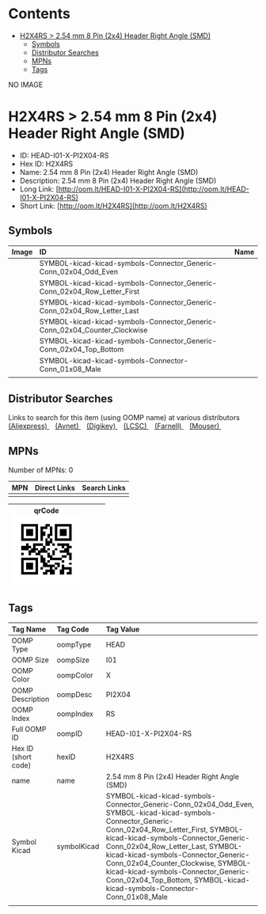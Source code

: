 



Contents
========

* [H2X4RS > 2.54 mm 8 Pin (2x4) Header Right Angle (SMD)](#h2x4rs--254-mm-8-pin-2x4-header-right-angle-smd)
	* [Symbols](#symbols)
	* [Distributor Searches](#distributor-searches)
	* [MPNs](#mpns)
	* [Tags](#tags)
  
NO IMAGE  
# H2X4RS > 2.54 mm 8 Pin (2x4) Header Right Angle (SMD)

- ID: HEAD-I01-X-PI2X04-RS
- Hex ID: H2X4RS
- Name: 2.54 mm 8 Pin (2x4) Header Right Angle (SMD)
- Description: 2.54 mm 8 Pin (2x4) Header Right Angle (SMD)
- Long Link: [http://oom.lt/HEAD-I01-X-PI2X04-RS](http://oom.lt/HEAD-I01-X-PI2X04-RS)
- Short Link: [http://oom.lt/H2X4RS](http://oom.lt/H2X4RS)

## Symbols
  

|Image|ID|Name|
| :--- | :--- | :--- |
|![]()|SYMBOL-kicad-kicad-symbols-Connector_Generic-Conn_02x04_Odd_Even||
|![]()|SYMBOL-kicad-kicad-symbols-Connector_Generic-Conn_02x04_Row_Letter_First||
|![]()|SYMBOL-kicad-kicad-symbols-Connector_Generic-Conn_02x04_Row_Letter_Last||
|![]()|SYMBOL-kicad-kicad-symbols-Connector_Generic-Conn_02x04_Counter_Clockwise||
|![]()|SYMBOL-kicad-kicad-symbols-Connector_Generic-Conn_02x04_Top_Bottom||
|![]()|SYMBOL-kicad-kicad-symbols-Connector-Conn_01x08_Male||
||||

## Distributor Searches
  
Links to search for this item (using OOMP name) at various distributors  
[(Aliexpress) ](https://www.aliexpress.com/wholesale?SearchText=11172.54+mm+8+Pin+2x4+Header+Right+Angle+SMD)&nbsp;&nbsp;&nbsp;[(Avnet) ](https://www.avnet.com/shop/us/search/2.54+mm+8+Pin+2x4+Header+Right+Angle+SMD)&nbsp;&nbsp;&nbsp;[(Digikey) ](https://www.digikey.co.uk/en/products/result?s=2.54+mm+8+Pin+2x4+Header+Right+Angle+SMD)&nbsp;&nbsp;&nbsp;[(LCSC) ](https://www.lcsc.com/search?q=2.54+mm+8+Pin+2x4+Header+Right+Angle+SMD)&nbsp;&nbsp;&nbsp;[(Farnell) ](https://uk.farnell.com/search?st=2.54+mm+8+Pin+2x4+Header+Right+Angle+SMD)&nbsp;&nbsp;&nbsp;[(Mouser) ](https://www.mouser.com/c/?q=2.54+mm+8+Pin+2x4+Header+Right+Angle+SMD)&nbsp;&nbsp;&nbsp;
## MPNs
  
Number of MPNs: 0  

|MPN|Direct Links|Search Links|
| :--- | :--- | :--- |
||||
  

|qrCode<br>[![](https://raw.githubusercontent.com/oomlout/oomlout_OOMP_parts_V2/main/HEAD/I01/X/PI2X04/RS/qrCode_140.png)](https://github.com/oomlout/oomlout_OOMP_parts_V2/tree/main/HEAD/I01/X/PI2X04/RS/qrCode.png)||||
| :---: | :---: | :---: | :---: |

## Tags
  

|Tag Name|Tag Code|Tag Value|
| :--- | :--- | :--- |
|OOMP Type|oompType|HEAD|
|OOMP Size|oompSize|I01|
|OOMP Color|oompColor|X|
|OOMP Description|oompDesc|PI2X04|
|OOMP Index|oompIndex|RS|
|Full OOMP ID|oompID|HEAD-I01-X-PI2X04-RS|
|Hex ID (short code)|hexID|H2X4RS|
|name|name|2.54 mm 8 Pin (2x4) Header Right Angle (SMD)|
|Symbol Kicad|symbolKicad|SYMBOL-kicad-kicad-symbols-Connector_Generic-Conn_02x04_Odd_Even, SYMBOL-kicad-kicad-symbols-Connector_Generic-Conn_02x04_Row_Letter_First, SYMBOL-kicad-kicad-symbols-Connector_Generic-Conn_02x04_Row_Letter_Last, SYMBOL-kicad-kicad-symbols-Connector_Generic-Conn_02x04_Counter_Clockwise, SYMBOL-kicad-kicad-symbols-Connector_Generic-Conn_02x04_Top_Bottom, SYMBOL-kicad-kicad-symbols-Connector-Conn_01x08_Male|
||||
